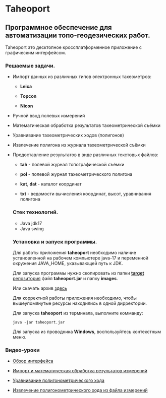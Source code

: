 # Taheoport

## Программное обеспечение для автоматизации топо-геодезических работ.

Taheoport это десктопное кроссплатформенное приложение с графическим интерфейсом.

### Решаемые задачи.

- Импорт данных из различных типов электронных тахеометров:

    - **Leica**

    - **Topcon**

    - **Nicon**
    
- Ручной ввод полевых измерений

- Математическая обработка результатов тахеометрической съёмки

- Уравнивание тахеометрических ходов (полигонов)

- Извлечение полигона из журнала тахеометрической съёмки

- Предоставление результатов в виде различных текстовых файлов:

    - **tah** - полевой журнал топографической съёмки

    - **pol** - полевой журнал тахеометрического полигона

    - **kat**, **dat** - каталог координат

    - **txt** - ведомости вычисления координат, высот, уравнивания полигона

    ### Стек технологий.

    - Java jdk17
    - Java swing

    ### Установка и запуск программы.

    Для работы приложения **taheoport** необходимо наличие установленной на рабочем компьютере java-17 и переменной окружения JAVA_HOME, указывающей путь к JDK.

    Для запуска программы нужно скопировать из папки [**target** репозитория](https://github.com/AndrewNizovkin/Taheoport/tree/main/target) файл **taheoport.jar** и папку **images**. 

    Или скачать архив [здесь](https://cloud.mail.ru/public/P4qz/gbr3hYWiP)
    
    Для корректной работы приложения необходимо, чтобы вышеупомянутые ресурсы находились в одной дирректории.

    Для запуска **taheoport** из терминала, выполните комманду:

    ```shell
    java -jar taheoport.jar
    ```

    Для запуска из проводника **Windows**, воспользуйтесь контекстным меню.

### Видео-уроки

- [Обзор интерфейса](https://cloud.mail.ru/public/tcQR/NbyyTXRkn)

- [Импорт и математическая обработка результатов измерений](https://cloud.mail.ru/public/Tc6d/ww4tUyKWD)

- [Уравнивание полигонометрического хода](https://cloud.mail.ru/public/BNHi/hZmnf6EzD)

- [Извлечение полигонометрического хода из файла измерений](https://cloud.mail.ru/public/BNHi/hZmnf6EzD)




